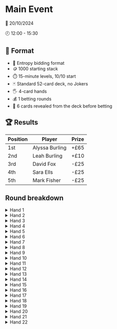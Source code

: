 # Main Event

📆 20/10/2024

🕗 12:00 - 15:30

## 📃 Format

- 💬 Entropy bidding format
- 🪙 1000 starting stack
- ⏱️ 15-minute levels, 10/10 start
- 🃏 Standard 52-card deck, no Jokers
- 🖐️ 4-card hands
- 💰 1 betting rounds
- 👀 6 cards revealed from the deck before betting

## 🏆 Results

| Position | Player         | Prize |
|----------|----------------|-------|
| 1st      | Alyssa Burling | +£65  |
| 2nd      | Leah Burling   | +£10  |
| 3rd      | David Fox      | -£25  |
| 4th      | Sara Ells      | -£25  |
| 5th      | Mark Fisher    | -£25  |


## Round breakdown

<details>
<summary>Hand 1</summary>

### Bids

| Player | Stack | Hand        | Bid 1 | Bid 2     |
|--------|-------|-------------|-------|-----------|
| Mark   | 1000  | Th 5h Kd Qc | 2h    | 7h        |
| Leah   | 1000  | Ks Kh 7d 9c | 5d    | Challenge |
| Sara   | 1000  | 8s 7h 3h 2h | 5h    |           |
| David  | 1000  | Ah Ad 9d 3c | 6d    |           |
| Alyssa | 1000  | 6s 4d 3d Ac | 7d    |           |

### Betting

👀 Deck shows As 3s Qh 8h 6h 6c

- 🛡️ Mark: 10
- ⚔️ Leah: 10
- (🛡️) Sara: **call** 10
- (🛡️) David: **raise** to 50
- ❌ Alyssa: **fold**
- ❌ Mark: **fold**
- ⚔️ Leah: **call** 40
- (🛡️) Sara: **call** 40

### Results

There were 10 hearts, team 🛡️ wins

- Sara ➕30
- David ➕30
- Leah 🔻50
- Mark 🔻10

</details>

<details>
<summary>Hand 2</summary>

### Bids

| Player | Stack | Hand        | Bid 1     |
|--------|-------|-------------|-----------|
| Leah   | 950   | Qs 8h 9c 2c | 5h        |
| Sara   | 1030  | Kh 9h 3h Tc | 6h        |
| David  | 1030  | Ad 9d 6c 4c | 7c        |
| Alyssa | 1000  | Ts Ah 8d Ac | 7h        |
| Mark   | 990   | 8s 2s 2d 7c | Challenge |

### Betting

👀 Deck shows Ks Js 6h 7d 8c 3c

- 🛡️ Alyssa: 10
- ⚔️ Mark: 10
- ❌ Leah: **fold**
- ❌ Sara: **fold**
- (🛡️) David: **call** 10
- 🛡️ Alyssa: **raise** to 50
- ❌ Mark: **fold**
- (🛡️) David: **raise** to 300
- 🛡️ Alyssa: **call** 250

### Results

There were 8 hearts, team 🛡️ wins by default

- David ➕5
- Alyssa ➕5
- Mark 🔻10

</details>

<details>
<summary>Hand 3</summary>

### Bids

| Player | Stack | Hand        | Bid 1 | Bid 2     |
|--------|-------|-------------|-------|-----------|
| Sara   | 1030  | As 7h 9d Kc | 5s    | Challenge |
| David  | 1035  | 9s 6h 2d Tc | 7d    |           |
| Alyssa | 1005  | 6s 3h Kd 7d | 8d    |           |
| Mark   | 980   | 8s 5h 4h Qd | 8h    |           |
| Leah   | 950   | 7s 8d 6d Ac | 9d    |           |

### Betting

👀 Deck shows 5s Th Jd Jc 8c 5c

- 🛡️ Leah: 10
- ⚔️ Sara: 10
- ❌ David: **fold**
- ❌ Alyssa: **fold**
- ❌ Mark: **fold**
- 🛡️ Leah: **check**
- ⚔️ Sara: **check**

### Results

There were 9 diamonds, team 🛡️ wins

- Leah ➕10
- Sara 🔻10

</details>

<details>
<summary>Hand 4</summary>

### Bids

| Player | Stack | Hand        | Bid 1 | Bid 2     |
|--------|-------|-------------|-------|-----------|
| David  | 1035  | 6s 3s Kh 4c | 6s    | Challenge |
| Alyssa | 1005  | 4s 7h 8d Qc | 7h    |           |
| Mark   | 980   | Ts 9h 5d 4d | 7s    |           |
| Leah   | 960   | Ad 2d Ac Kc | 8c    |           |
| Sara   | 1020  | As 5h 7d Jc | 8s    |           |

### Betting

👀 Deck shows Qs 5s 2s Ah Td 7c

- 🛡️ Sara: 20
- ⚔️ David: 20
- ❌ Alyssa: **fold**
- ❌ Mark: **fold**
- (🛡️) Leah: **call** 20
- 🛡️ Sara: **check**
- ⚔️ David: **raise** to 70
- (🛡️) Leah: **call** 50
- ❌ Sara: **fold**

### Results

There were 8 spades, team 🛡️ wins

- Leah ➕90
- Sara 🔻20
- David 🔻70

</details>

<details>
<summary>Hand 5</summary>

### Bids

| Player | Stack | Hand        | Bid 1 | Bid 2     |
|--------|-------|-------------|-------|-----------|
| Alyssa | 1005  | 7s 3s Qd 8d | 6s    | Challenge |
| Mark   | 980   | Qs Kd 3c 2c | 7c    |           |
| Leah   | 1050  | Js Td 9d 8d | 7d    |           |
| Sara   | 1000  | As 9s 2d 9c | 7s    |           |
| David  | 965   | 4s Jh Ad Kc | 8c    |           |

### Betting

👀 Deck shows 4h 7d 6d 5d Qc 7c

- 🛡️ David: 20
- ⚔️ Alyssa: 20
- (🛡️) Mark: **call** 20
- ❌ Leah: **fold**
- (🛡️) Sara: **call** 20
- 🛡️ David: **check**
- ⚔️ Alyssa: **raise** to 100
- (🛡️) Mark: **call** 80
- (🛡️) Sara: **call** 80
- 🛡️ David: **call** 80

### Results

There were 6 spades, team ⚔️ wins

- Alyssa ➕300
- Mark 🔻100
- Sara 🔻100
- David 🔻100

</details>

<details>
<summary>Hand 6</summary>

### Bids

| Player | Stack | Hand        | Bid 1 | Bid 2     |
|--------|-------|-------------|-------|-----------|
| Mark   | 880   | Ks 9s 8h Kc | 2h    | 8s        |
| Leah   | 1050  | 5s Qd Ac 2c | 6s    | 9h        |
| Sara   | 900   | Qh 6h 6d 7c | 7h    | Challenge |
| David  | 865   | Qs Ah Kd 7d | 7s    |           |
| Alyssa | 1305  | 3s Kh 4h 3h | 8h    |           |

### Betting

👀 Deck shows 4s Ad Td 8d 2d 5c

- 🛡️ Leah: 20
- ⚔️ Sara: 20
- ❌ David: **fold**
- (🛡️) Alyssa: **raise** to 60
- (⚔️) Mark: **call** 60
- ❌ Leah: **fold**
- ⚔️ Sara: **call** 40

### Results

There were 9 hearts, team 🛡️ wins

- Alyssa ➕140
- Mark 🔻60
- Sara 🔻60
- Leah 🔻20

</details>

<details>
<summary>Hand 7</summary>

### Bids

| Player | Stack | Hand        | Bid 1 | Bid 2     |
|--------|-------|-------------|-------|-----------|
| Leah   | 1030  | Ts Kh 4h 5c | 5h    | 9h        |
| Sara   | 840   | Ks 7h 6h 2c | 5s    | 10h       |
| David  | 865   | Qh 5h 3h 4d | 6h    | 11h       |
| Alyssa | 1445  | 7s Ah Jh Td | 7h    | Challenge |
| Mark   | 820   | 8h 2h 9d 7c | 8h    |           |

### Betting

👀 Deck shows As Qs 9s 2s 8d 9c

- 🛡️ David: 30
- ⚔️ Alyssa: 30
- ❌ Mark: **fold**
- (⚔️) Leah: **call** 30
- ❌ Sara: **fold**
- 🛡️ David: **check**
- ⚔️ Alyssa: **check**

### Results

There were 12 hearts, team 🛡️ wins

- David ➕60
- Alyssa 🔻30
- Leah 🔻30

</details>

<details>
<summary>Hand 8</summary>

### Bids

| Player | Stack | Hand        | Bid 1 | Bid 2     |
|--------|-------|-------------|-------|-----------|
| Sara   | 840   | 4s 2s Tc 5c | 2h    | Challenge |
| David  | 925   | 7h 4h Ad 7d | 7d    |           |
| Alyssa | 1415  | 5s 9d 8c 4c | 7h    |           |
| Mark   | 820   | 6s Th Qd 2d | 8d    |           |
| Leah   | 1000  | Ah Qh Kc 7c | 8h    |           |

### Betting

👀 Deck shows 3s 8d 6d Jc 3c 2c

- 🛡️ Leah: 30
- ⚔️ Sara: 30
- (🛡️) David: **raise** to 75
- (⚔️) Alyssa: **call** 75
- ❌ Mark: **fold**
- 🛡️ Leah: **call** 45
- ❌ Sara: **fold**

### Results

There were 7 hearts, team ⚔️ wins

- Alyssa ➕180
- David 🔻75
- Leah 🔻75
- Sara 🔻30

</details>

<details>
<summary>Hand 9</summary>

### Bids

| Player | Stack | Hand        | Bid 1 | Bid 2     |
|--------|-------|-------------|-------|-----------|
| David  | 850   | 5s Ac 4c 3c | 1c    | 9c        |
| Alyssa | 1595  | Js Ts Qh 4h | 2h    | Challenge |
| Mark   | 820   | Qs 8s Th 3h | 6h    |           |
| Leah   | 925   | Ah 6h 5h Jd | 7h    |           |
| Sara   | 810   | Td 9d Qc 2c | 8c    |           |

### Betting

👀 Deck shows 2s 7h 2h 6d 5d Tc

- 🛡️ David: 40
- ⚔️ Alyssa: 40
- (⚔️) Mark: **raise** to 150
- ❌ Leah: **fold**
- ❌ Sara: **fold**
- ❌ David: **fold**
- ⚔️ Alyssa: **call** 110

### Results

There were 7 clubs, team ⚔️ wins by default

- Alyssa ➕20
- Mark ➕20
- David 🔻40

</details>

<details>
<summary>Hand 10</summary>

### Bids

| Player | Stack | Hand        | Bid 1 | Bid 2     |
|--------|-------|-------------|-------|-----------|
| Alyssa | 1615  | Qs 6s 8h 3h | 5s    | 8s        |
| Mark   | 840   | Ks 8s 3s Tc | 6s    | 9s        |
| Leah   | 925   | Ts 6h 4h 7c | 7h    | Challenge |
| Sara   | 810   | Qh 9c 6c 4c | 8c    |           |
| David  | 810   | 9s 4d 5c 2c | 8h    |           |

### Betting

👀 Deck shows Kh Jh 5h Ad Kc Qc

- 🛡️ Mark: 40
- ⚔️ Leah: 40
- (⚔️) Sara: **call** 40
- (⚔️) David: **call** 40
- ❌ Alyssa: **fold**
- 🛡️ Mark: **check**
- ⚔️ Leah: **check**

### Results

There were 7 spades, team ⚔️ wins

- Leah ➕15
- Sara ➕10
- David ➕15
- Mark 🔻40

</details>

<details>
<summary>Hand 11</summary>

### Bids

| Player | Stack | Hand        | Bid 1 | Bid 2     |
|--------|-------|-------------|-------|-----------|
| Mark   | 800   | Qh 8h 5d Kc | 6s    | Challenge |
| Leah   | 940   | Qs 8s Jd 2d | 7d    |           |
| Sara   | 820   | Js Ts Qc 5c | 7s    |           |
| David  | 825   | 9s 2h Jc 8c | 8d    |           |
| Alyssa | 1615  | As Kh 8d 3c | 8s    |           |

### Betting

👀 Deck shows 7s 6s 4s 7h 3d 6c

- 🛡️ Alyssa: 40
- ⚔️ Mark: 40
- (🛡️) Leah: **call** 40
- ❌ Sara: **fold**
- (⚔️) David: **raise** to 200
- ❌ Alyssa: **fold**
- ⚔️ Mark: **call** 160
- (🛡️) Leah: **call** 160

### Results

There were 7 spades, team ⚔️ wins

- Mark ➕120
- David ➕120
- Alyssa 🔻40
- Leah 🔻200

</details>

<details>
<summary>Hand 12</summary>

### Bids

| Player | Stack | Hand        | Bid 1 | Bid 2     |
|--------|-------|-------------|-------|-----------|
| Leah   | 740   | 9d Jc 6c 3c | 6d    | 8h        |
| Sara   | 820   | Qs 6s 5s 7c | 6h    | 8s        |
| David  | 945   | 5h Td 7d 2c | 7d    | Challenge |
| Alyssa | 1575  | As 3h 2h Tc | 7h    |           |
| Mark   | 920   | Js 4d Ac 4c | 8d    |           |

### Betting

👀 Deck shows 9s 3s Ah Jh Th Kd

- 🛡️ Sara: 50
- ⚔️ David: 50
- ❌ Alyssa: **fold**
- ❌ Mark: **fold**
- (⚔️) Leah: **call** 50
- 🛡️ Sara: **check**
- ⚔️ David: **raise** to 100
- (⚔️) Leah: **call** 50
- 🛡️ Sara: **call** 50

### Results

There were 7 spades, team ⚔️ wins

- Leah ➕50
- David ➕50
- Sara 🔻100

</details>

<details>
<summary>Hand 13</summary>

### Bids

| Player | Stack | Hand        | Bid 1 | Bid 2     |
|--------|-------|-------------|-------|-----------|
| Sara   | 720   | Th Ad 9d 6c | 5h    | 9h        |
| David  | 995   | 2s Ah 6h 2h | 6h    | 10h       |
| Alyssa | 1575  | Ks 4d Ac 2c | 7c    | Challenge |
| Mark   | 920   | 7s Td Tc 8c | 8c    |           |
| Leah   | 790   | 6s 4s 7h 9c | 8h    |           |

### Betting

👀 Deck shows Js Kh Qh Qc 5c 3c

- 🛡️ David: 50
- ⚔️ Alyssa: 50
- (⚔️) Mark: **call** 50
- ❌ Leah: **fold**
- ❌ Sara: **fold**
- 🛡️ David: **check**
- ⚔️ Alyssa: **check**

### Results

There were 8 hearts, team ⚔️ wins

- Alyssa ➕25
- Mark ➕25
- David 🔻50

</details>

<details>
<summary>Hand 14</summary>

### Bids

| Player | Stack | Hand        | Bid 1     |
|--------|-------|-------------|-----------|
| David  | 945   | Ah Qh 8d 6d | 7d        |
| Alyssa | 1600  | Td 7d 2d 9c | 8d        |
| Mark   | 945   | 7s 7h Tc 5c | 8h        |
| Leah   | 790   | 2s 5h Jd 5d | 9d        |
| Sara   | 720   | Ks Kd Qc Jc | Challenge |

### Betting

👀 Deck shows Qs 9s Jh 3d 7c 4c

- 🛡️ Leah: 60
- ⚔️ Sara: 60
- ❌ David: **fold**
- (🛡️) Alyssa: **raise** to 200
- ❌ Mark: **fold**
- 🛡️ Leah: **call** 140
- ⚔️ Sara: **call** 140

### Results

There were 9 diamonds, team 🛡️ wins

- Alyssa ➕100
- Leah ➕100
- Sara 🔻200

</details>

<details>
<summary>Hand 15</summary>

### Bids

| Player | Stack | Hand        | Bid 1 | Bid 2 | Bid 3     |
|--------|-------|-------------|-------|-------|-----------|
| Alyssa | 1700  | 7s Td 5d 6c | 2h    | 6d    | 8h        |
| Mark   | 945   | 5s 2s 7h 9c | 3s    | 6s    | 9d        |
| Leah   | 890   | 3s Kh 9d 8d | 5d    | 7d    | 10d       |
| Sara   | 520   | Qs 8h 5h 7c | 5h    | 7h    | Challenge |
| David  | 945   | 9h Ad Qd 4c | 5s    | 8d    |           |

### Betting

👀 Deck shows Ah Jh 2h 7d 6d 4d

- 🛡️ Leah: 60
- ⚔️ Sara: 60
- (🛡️) David: **raise** to 250
- ❌ Alyssa: **fold**
- ❌ Mark: **fold**
- ❌ Leah: **fold**
- ⚔️ Sara: **call** 190

### Results

There were 7 diamonds, team ⚔️ wins

- Sara ➕310
- Leah 🔻 60
- David 🔻250

</details>

<details>
<summary>Hand 16</summary>

### Bids

| Player | Stack | Hand        | Bid 1 | Bid 2     |
|--------|-------|-------------|-------|-----------|
| Mark   | 945   | As Ks Kh Qd | 2h    | 8s        |
| Leah   | 830   | 2h Jd 3d Qc | 6d    | Challenge |
| Sara   | 830   | 4s 3s Ad 6c | 6s    |           |
| David  | 695   | 6s 7d 5d 9c | 7h    |           |
| Alyssa | 1700  | Js 8s 7s Ah | 7s    |           |

### Betting

👀 Deck shows Qs Ts 2s 3h Jc 4c

- 🛡️ Mark: 60
- ⚔️ Leah: 60
- (🛡️) Sara: **call** 60
- (⚔️) David: **call** 60
- (🛡️) Alyssa: **raise** to 360
- 🛡️ Mark: **call** 300
- ⚔️ Leah: **call** 300
- (🛡️) Sara: **call** 300
- (⚔️) David: **call** 300

### Results

There were 11 spades, team 🛡️ wins

- Mark ➕240
- Sara ➕240
- Alyssa ➕240
- Leah 🔻 360
- David 🔻360

</details>

<details>
<summary>Hand 17</summary>

### Bids

| Player | Stack | Hand        | Bid 1 | Bid 2     |
|--------|-------|-------------|-------|-----------|
| Leah   | 470   | 7s 3h 4d 2d | 5h    | 9h        |
| Sara   | 1070  | 4s 4h 6d Kc | 6s    | 9s        |
| David  | 335   | As 8s 6h 2h | 7h    | 10s       |
| Alyssa | 1940  | 5s Qd 3d 9c | 7s    | Challenge |
| Mark   | 1185  | Ks 9d Jc 3c | 8s    |           |

### Betting

👀 Deck shows Kh Kd Tc 7c 6c 4c

- 🛡️ David: 80
- ⚔️ Alyssa: 80
- ❌ Mark: **fold**
- ❌ Leah: **fold**
- (⚔️) Sara: **call** 80
- 🛡️ David: **check**
- ⚔️ Alyssa: **check**

### Results

There were 7 spades, team ⚔️ wins

- Sara ➕40
- Alyssa ➕40
- David 🔻80

</details>

<details>
<summary>Hand 18</summary>

### Bids

| Player | Stack | Hand        | Bid 1     |
|--------|-------|-------------|-----------|
| Sara   | 1110  | Ks Jd 8d Jc | 5s        |
| David  | 255   | As 2s 3h 5d | 7s        |
| Alyssa | 1980  | 9s 9h Tc 9c | 8c        |
| Mark   | 1185  | Ts 6h 4h Qd | Challenge |
| Leah   | 470   | 7h Ad 9d 2c |           |

### Betting

👀 Deck shows 5s 4s Ah 2h 6c 3c

- 🛡️ Alyssa: 100
- ⚔️ Mark: 100
- ❌ Leah: **fold**
- ❌ Sara: **fold**
- (⚔️) David: **raise all-in** to 255
- 🛡️ Alyssa: **call** 155
- ⚔️ Mark: **call** 155

### Results

There were 6 clubs, team ⚔️ wins

- Mark ➕125
- David ➕130
- Alyssa 🔻255

</details>

<details>
<summary>Hand 19</summary>

### Bids

| Player | Stack | Hand        | Bid 1 | Bid 2     |
|--------|-------|-------------|-------|-----------|
| David  | 385   | Qh 5h Kd Tc | 6s    | Challenge |
| Alyssa | 1725  | Ts Td 9d Qc | 7d    |           |
| Mark   | 1310  | 6h 3d 5c 4c | 7h    |           |
| Leah   | 470   | Ks Js 9h 6c | 7s    |           |
| Sara   | 1110  | Th Qd 9c 2c | 8c    |           |

### Betting

👀 Deck shows Qs 9s 6s Ah 8d 7c

- 🛡️ Sara: 100
- ⚔️ David: 100
- ❌ Alyssa: **fold**
- ❌ Mark: **fold**
- (⚔️) Leah: **call** 100
- 🛡️ Sara: **check**
- ⚔️ David: **check**

### Results

There were 7 clubs, team ⚔️ wins

- David ➕50
- Leah ➕50
- Sara 🔻100

</details>

<details>
<summary>Hand 20</summary>

### Bids

| Player | Stack | Hand        | Bid 1     |
|--------|-------|-------------|-----------|
| Alyssa | 1725  | Kh 8d 4d 2c | 6s        |
| Mark   | 1310  | 9s 7h Td Tc | 7c        |
| Leah   | 520   | 6s Jh Kc 5c | 7s        |
| Sara   | 1010  | Qs Qd Jc 4c | 8c        |
| David  | 435   | Ts 5h 3h 6d | Challenge |

### Betting

👀 Deck shows As 2s 4h Kd 5d Qc

- 🛡️ Sara: 100
- ⚔️ David: 100
- ❌ Alyssa: **fold**
- ❌ Mark: **fold**
- ❌ Leah: **fold**
- 🛡️ Sara: **check**
- ⚔️ David: **raise** to 300
- ❌ Sara: **fold**

### Results

There were 6 clubs, team ⚔️ wins by default

- David ➕100
- Sara 🔻100

</details>

<details>
<summary>Hand 21</summary>

### Bids

| Player | Stack | Hand        | Bid 1 | Bid 2     |
|--------|-------|-------------|-------|-----------|
| Mark   | 1310  | Ts 4s 3s 9d | 4c    | Challenge |
| Leah   | 520   | Qs 4h Kc 6c | 6c    |           |
| Sara   | 910   | Qh 5d 7d Jc | 6h    |           |
| David  | 535   | Js Ah 9h 6h | 7h    |           |
| Alyssa | 1725  | 7s 6d 4d 3d | 8d    |           |

### Betting

👀 Deck shows As 2s 4h Kd 5d Qc

- 🛡️ Alyssa: 100
- ⚔️ Mark: 100
- (⚔️) Leah: **call** 100
- ❌ Sara: **fold**
- ❌ David: **fold**
- 🛡️ Alyssa: **raise** to 400
- ⚔️ Mark: **call** 300
- (⚔️) Leah: **call** 300

### Results

There were 7 diamonds, team ⚔️ wins

- Mark ➕200
- Leah ➕200
- Alyssa 🔻400

</details>

<details>
<summary>Hand 22</summary>

### Bids

| Player | Stack | Hand        | Bid 1 | Bid 2     |
|--------|-------|-------------|-------|-----------|
| Leah   | 720   | 9d 6d Qc 6c | 6s    | Challenge |
| Sara   | 910   | 4h 4d 3c 2c | 6d    |           |
| David  | 535   | Ts 7s Ah 9h | 7h    |           |
| Alyssa | 1325  | 7h Td 7d 9c | 7s    |           |
| Mark   | 1510  | Ks Kh Ac 8c | 8s    |           |

### Betting

👀 Deck shows 8s 5s 3h 2h Qd 5c

- 🛡️ Mark: 150
- ⚔️ Leah: 150
- (⚔️) Sara: **call** 150
- ❌ David: **fold**
- (⚔️) Alyssa: **raise all-in** to 1325
- 🛡️ Mark: **call** 1175
- ⚔️ Leah: **call all-in** 570
- (⚔️) Sara: **call all-in** 760

### Results

There were 5 spades, team ⚔️ wins

- Alyssa ➕750
- Sara ➕335
- Leah ➕240
- Mark 🔻1325

</details>